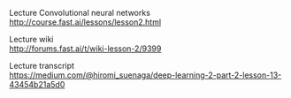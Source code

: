 Lecture Convolutional neural networks  
http://course.fast.ai/lessons/lesson2.html

Lecture wiki  
http://forums.fast.ai/t/wiki-lesson-2/9399

Lecture transcript  
https://medium.com/@hiromi_suenaga/deep-learning-2-part-2-lesson-13-43454b21a5d0
